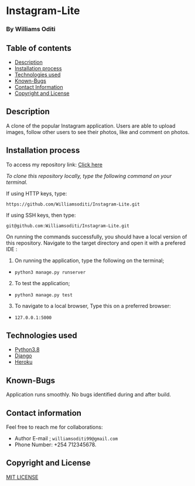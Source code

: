 # Instagram-Lite
### By Williams Oditi
## Table of contents
+ [Description](#Description)
+ [Installation process](#installation-process)
+ [Technologies used](#technologies-used)
+ [Known-Bugs](#known-bugs)
+ [Contact Information](#contact-information)
+ [Copyright and License](#copyright-and-license-information)

## Description
A clone of the popular Instagram application. Users are able to upload images, follow other users to see their photos, like and comment on photos.
## Installation process
To access my repository link:
[Click here](https://github.com/Williamsoditi/Instagram-Lite.git)

*To clone this repository locally, type the following command on your terminal.*

If using HTTP keys, type:

`https://github.com/Williamsoditi/Instagram-Lite.git`


If using SSH keys, then type:

`git@github.com:Williamsoditi/Instagram-Lite.git`

On running the commands successfully, you should have a local version of this repository.
Navigate to the target directory and open it with a prefered IDE :
1. On running the application, type the following on the terminal;
+ `python3 manage.py runserver`
2. To test the application;
+ `python3 manage.py test`
3. To navigate to a local browser, Type this on a preferred browser:
+ `127.0.0.1:5000`
## Technologies used
* [Python3.8](https://www.python.org/)
* [Django](https://www.djangoproject.com/)
* [Heroku](https://heroku.com)
## Known-Bugs
Application runs smoothly. No bugs identified during and after build.
## Contact information
Feel free to reach me for collaborations:
+ Author E-mail ; `williamsoditi99@gmail.com `
+ Phone Number: +254 712345678.
## Copyright and License
[MIT LICENSE](https://github.com/Williamsoditi/Instagram-Lite/community/license/new?branch=main&template=mit)